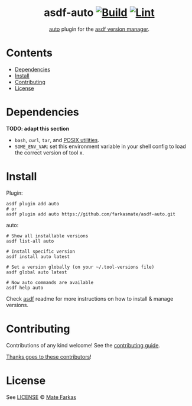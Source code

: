 <div align="center">

# asdf-auto [![Build](https://github.com/farkasmate/asdf-auto/actions/workflows/build.yml/badge.svg)](https://github.com/farkasmate/asdf-auto/actions/workflows/build.yml) [![Lint](https://github.com/farkasmate/asdf-auto/actions/workflows/lint.yml/badge.svg)](https://github.com/farkasmate/asdf-auto/actions/workflows/lint.yml)

[auto](https://github.com/farkasmate/asdf-auto) plugin for the [asdf version manager](https://asdf-vm.com).

</div>

# Contents

- [Dependencies](#dependencies)
- [Install](#install)
- [Contributing](#contributing)
- [License](#license)

# Dependencies

**TODO: adapt this section**

- `bash`, `curl`, `tar`, and [POSIX utilities](https://pubs.opengroup.org/onlinepubs/9699919799/idx/utilities.html).
- `SOME_ENV_VAR`: set this environment variable in your shell config to load the correct version of tool x.

# Install

Plugin:

```shell
asdf plugin add auto
# or
asdf plugin add auto https://github.com/farkasmate/asdf-auto.git
```

auto:

```shell
# Show all installable versions
asdf list-all auto

# Install specific version
asdf install auto latest

# Set a version globally (on your ~/.tool-versions file)
asdf global auto latest

# Now auto commands are available
asdf help auto
```

Check [asdf](https://github.com/asdf-vm/asdf) readme for more instructions on how to
install & manage versions.

# Contributing

Contributions of any kind welcome! See the [contributing guide](contributing.md).

[Thanks goes to these contributors](https://github.com/farkasmate/asdf-auto/graphs/contributors)!

# License

See [LICENSE](LICENSE) © [Mate Farkas](https://github.com/farkasmate/)
